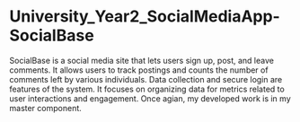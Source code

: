 # University_Year2_SocialMediaApp-SocialBase
SocialBase is a social media site that lets users sign up, post, and leave comments. It allows users to track postings and counts the number of comments left by various individuals. Data collection and secure login are features of the system. It focuses on organizing data for metrics related to user interactions and engagement. Once agian, my developed work is in my master component.

